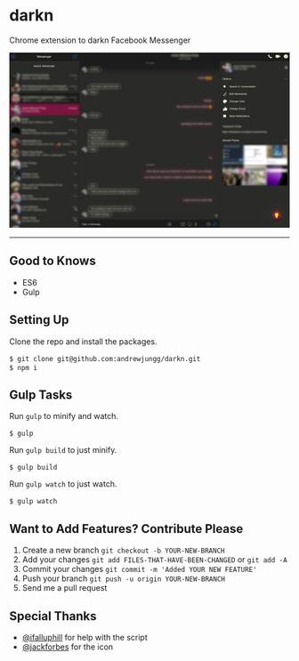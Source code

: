 # darkn
Chrome extension to darkn Facebook Messenger

![alt text](https://github.com/andrewjungg/darkn/blob/master/dist/img/darknscreenshot.png "darkn Preview Screenshot")
***

## Good to Knows
+ ES6
+ Gulp

## Setting Up
Clone the repo and install the packages.
```
$ git clone git@github.com:andrewjungg/darkn.git
$ npm i
```

## Gulp Tasks
Run ```gulp``` to minify and watch.
```
$ gulp
```

Run ```gulp build``` to just minify.
```
$ gulp build
```

Run ```gulp watch``` to just watch.
```
$ gulp watch
```

## Want to Add Features? Contribute Please
1. Create a new branch ```git checkout -b YOUR-NEW-BRANCH```
2. Add your changes ```git add FILES-THAT-HAVE-BEEN-CHANGED``` or ```git add -A```
3. Commit your changes ```git commit -m 'Added YOUR NEW FEATURE'```
4. Push your branch ```git push -u origin YOUR-NEW-BRANCH```
5. Send me a pull request

## Special Thanks
+ [@ifalluphill](https://github.com/iFallUpHill) for help with the script
+ [@jackforbes](https://github.com/JackForbes) for the icon
